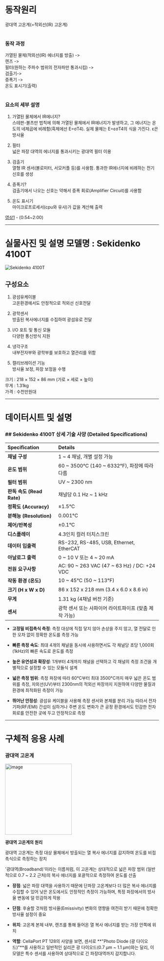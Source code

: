 # 동작원리</br>
광대역 고온계(=적외선(IR) 고온계) </br>
</br>

### 동작 과정
가열된 물체(적외선(IR) 에너지를 방출)  -></br> 
렌즈  -> </br>
필터(원하는 주파수 범위의 전자파만 통과시킴)  -> </br>
검출기-> </br>
증폭기 -> </br>
온도 표시기(출력) </br>
</br>

### 요소의 세부 설명
1) 가열된 물체에서 IR에너지?</br>
스테판-볼츠만 법칙에 의해 가열된 물체에서 IR에너지가 발생하고, 그 에너지는 온도의 네제곱에 비례함(흑체에선 E=σT4). 실제 물체는 E=εσT4의 식을 가진다. ε은 방사율

3) 필터</br>
넓은 파장 대역의 에너지를 통과시키는 광대역 필터 이용

4) 검출기</br>
열형 IR 센서(볼로미터, 서모커플 등)를 사용함. 통과한 IR에너지에 비례하는 전기 신호를 생성

5) 증폭기? </br>
검출기에서 나오는 신호는 약해서 증폭 회로(Amplifier Circuit)를 사용함

6) 온도 표시기 </br>
마이크로프로세서(cpu와 유사)가 값을 계산해 출력



[영상1](https://www.youtube.com/watch?v=QAs4OiYTCN8) - (0:54~2:00)


---

# 실물사진 및 설명 모델명 : Sekidenko 4100T  
  
![Sekidenko 4100T](https://www.advancedenergy.com/getattachment/d53443d6-eb6f-4ab1-a149-c3690a81afae/or4100t_optical_sensor_temperature_FL.jpg)  
## 구성요소
1) 광섬유케이블  
고온환경에서도 안정적으로 적외선 신호전달  
  
2) 광학센서  
방출된 복사에너지를 수집하여 광섬유로 전달  
  
3) I/O 포트 및 통신 모듈  
다양한 통신방식 지원  
  
4) 냉각구조  
내부전자부와 광학부를 보호하고 열관리를 위함  
  
5) 캘리브레이션 기능  
방사율 보정, 파장 보정을 수행  
  
크기 : 218 × 152 × 86 mm (가로 × 세로 × 높이)  
무게 : 1.31kg  
가격 : 수천만원대  
  
---

# 데이터시트 및 설명

### ## Sekidenko 4100T 상세 기술 사양 (Detailed Specifications)

| Specification | Details |
| :--- | :--- |
| **채널 구성** | 1 ~ 4 채널, 개별 설정 가능 |
| **온도 범위** | 60 ~ 3500°C (140 ~ 6332°F), 파장에 따라 다름 |
| **필터 범위** | UV ~ 2300 nm |
| **판독 속도 (Read Rate)** | 채널당 0.1 Hz ~ 1 kHz |
| **정확도 (Accuracy)** | ±1.5°C |
| **분해능 (Resolution)** | 0.001°C |
| **제어/반복성** | ±0.1°C |
| **디스플레이** | 4.3인치 컬러 터치스크린 |
| **데이터 입출력** | RS-232, RS-485, USB, Ethernet, EtherCAT |
| **아날로그 출력** | 0 ~ 10 V 또는 4 ~ 20 mA |
| **전원 요구사항** | AC: 90 ~ 263 VAC (47 ~ 63 Hz) / DC: +24 VDC |
| **작동 환경 (온도)** | 10 ~ 45°C (50 ~ 113°F) |
| **크기 (H x W x D)** | 86 x 152 x 218 mm (3.4 x 6.0 x 8.6 in) |
| **무게** | 1.31 kg (4채널 버전 기준) |
| **센서** | 광학 센서 또는 사파이어 라이트파이프 (맞춤 제작 가능) |

* **고정밀 비접촉식 측정**: 측정 대상에 직접 닿지 않아 손상을 주지 않고, 열 전달로 인한 오차 없이 정확한 온도를 측정 가능

* **빠른 측정 속도**: 최대 4개의 채널을 동시에 사용하면서도 각 채널당 초당 1,000회(1kHz)의 빠른 속도로 온도를 측정

* **높은 유연성과 확장성**: 1개부터 4개까지 채널을 선택하고 각 채널의 측정 조건을 개별적으로 설정할 수 있는 모듈식 설계

* **넓은 측정 범위**: 측정 파장에 따라 60°C부터 최대 3500°C까지 매우 넓은 온도 범위를 측정, 자외선(UV)부터 2300nm의 적외선 파장까지 지원하여 다양한 물질과 환경에 최적화된 측정이 가능

* **뛰어난 안정성**: 광섬유 케이블을 사용해 측정 센서와 본체를 분리 가능 따라서 전자기파(RF/EMI) 간섭이 심하거나 주변 온도 변화가 큰 공정 환경에서도 민감한 전자회로를 안전한 곳에 두고 안정적으로 측정


---

# 구체적 응용 사례

### **광대역 고온계**
<img width="218" height="232" alt="image" src="https://github.com/user-attachments/assets/d6005f41-0092-4bff-bec4-a8abdac9d066" />

**광대역 고온계의 원리**

광대역 고온계는 측정 대상 물체에서 방출되는 열 복사 에너지를 감지하여 온도를 비접촉식으로 측정하는 장치

'광대역(Broadband)'이라는 이름처럼, 이 고온계는 상대적으로 넓은 파장 범위 (일반적으로 0.7 ~ 2.2 근처)의 복사 에너지를 포괄적으로 측정하여 온도를 산출

* **장점**: 넓은 파장 대역을 사용하기 때문에 단파장 고온계보다 더 많은 복사 에너지를 수집할 수 있어 낮은 온도에서도 안정적인 측정이 가능하며, 특정 파장에서의 방사율 변동에 덜 민감하게 작용

* **단점**: 후술할 것처럼 방사율(Emissivity) 변화의 영향을 여전히 받기 때문에 정확한 방사율 설정이 중요

* **위치**: 고온계 본체 내부, 렌즈를 통해 들어온 열 복사 에너지를 받는 가장 안쪽에 위치

* **역할**: CellaPort PT 128의 사양을 보면, 센서로 **"Photo Diode (광 다이오드)"**를 사용하고 일반적인 실리콘 광 다이오드(0.7 μm ~ 1.1 μm)와는 달리, 이 모델은 특수 센서를 사용하여 상대적으로 긴 파장대역까지 감지합니다.  



